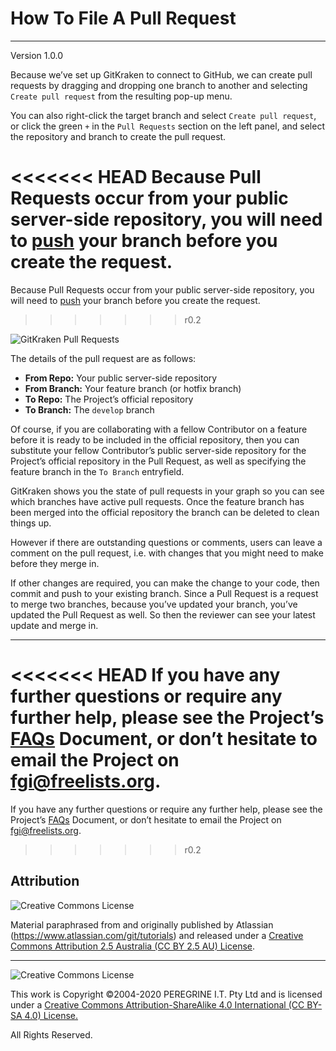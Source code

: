 # How To File A Pull Request

---

Version 1.0.0

Because we&rsquo;ve set up GitKraken to connect to GitHub, we can create pull requests by dragging and dropping one branch to another and selecting `Create pull request` from the resulting pop-up menu.

You can also right-click the target branch and select `Create pull request`, or click the green `+` in the `Pull Requests` section on the left panel, and select the repository and branch to create the pull request.

<<<<<<< HEAD
Because Pull Requests occur from your public server-side repository, you will need to [push](https://github.com/Dulux-Oz/FGI/tree/master/Project_Documentation/How_To_Push_A_Commit.md) your branch before you create the request.
=======
Because Pull Requests occur from your public server-side repository, you will need to [push](How_To_Push_A_Commit.md) your branch before you create the request.
>>>>>>> r0.2

![GitKraken Pull Requests](https://support.gitkraken.com/img/documentation/repositories/pull-request.png)

The details of the pull request are as follows:

- **From Repo:** Your public server-side repository
- **From Branch:** Your feature branch (or hotfix branch)
- **To Repo:** The Project&rsquo;s official repository
- **To Branch:** The `develop` branch

Of course, if you are collaborating with a fellow Contributor on a feature before it is ready to be included in the official repository, then you can substitute your fellow Contributor&rsquo;s public server-side repository for the Project&rsquo;s official repository in the Pull Request, as well as specifying the feature branch in the `To Branch` entryfield.

GitKraken shows you the state of pull requests in your graph so you can see which branches have active pull requests. Once the feature branch has been merged into the official repository the branch can be deleted to clean things up.

However if there are outstanding questions or comments, users can leave a comment on the pull request, i.e. with changes that you might need to make before they merge in.

If other changes are required, you can make the change to your code, then commit and push to your existing branch. Since a Pull Request is a request to merge two branches, because you&rsquo;ve updated your branch, you&rsquo;ve updated the Pull Request as well. So then the reviewer can see your latest update and merge in.

---

<<<<<<< HEAD
If you have any further questions or require any further help, please see the Project&rsquo;s [FAQs](https://github.com/Dulux-Oz/FGI/tree/master/Project_Documentation/FAQs.md) Document, or don&rsquo;t hesitate to email the Project on <fgi@freelists.org>.
=======
If you have any further questions or require any further help, please see the Project&rsquo;s [FAQs](FAQs.md) Document, or don&rsquo;t hesitate to email the Project on <fgi@freelists.org>.
>>>>>>> r0.2

## Attribution

![Creative Commons License](https://i.creativecommons.org/l/by-sa/2.5/au/88x31.png "Creative Commons License")

Material paraphrased from and originally published by Atlassian (https://www.atlassian.com/git/tutorials) and released under a [Creative Commons Attribution 2.5 Australia (CC BY 2.5 AU) License](http://creativecommons.org/licenses/by/2.5/au/).

---

![Creative Commons License](https://i.creativecommons.org/l/by-sa/4.0/88x31.png "Creative Commons License")

This work is Copyright &copy;2004-2020 PEREGRINE I.T. Pty Ltd and is licensed under a [Creative Commons Attribution-ShareAlike 4.0 International (CC BY-SA 4.0) License.](https://creativecommons.org/licenses/by-sa/4.0/)

All Rights Reserved.
